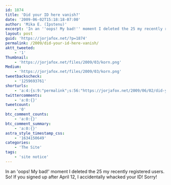 ```yaml
---
id: 1874
title: 'Did your ID here vanish?'
date: '2009-06-02T15:18:18-07:00'
author: 'Mika E. (Ipstenu)'
excerpt: 'In an ''oops! My bad!'' moment I deleted the 25 my recently registered users. So! If you signed up after April 12, I accidentally whacked your ID! Sorry!'
layout: post
guid: 'https://jorjafox.net/?p=1874'
permalink: /2009/did-your-id-here-vanish/
aktt_tweeted:
    - '1'
Thumbnail:
    - 'https://jorjafox.net/files/2009/03/korn.png'
Medium:
    - 'https://jorjafox.net/files/2009/03/korn.png'
tweetbackscheck:
    - '1259693761'
shorturls:
    - 'a:4:{s:9:"permalink";s:56:"https://jorjafox.net/2009/06/02/did-your-id-here-vanish/";s:7:"tinyurl";s:25:"http://tinyurl.com/mymttq";s:4:"isgd";s:18:"http://is.gd/536CE";s:5:"bitly";s:20:"http://bit.ly/4r5CeU";}'
twittercomments:
    - 'a:0:{}'
tweetcount:
    - '0'
btc_comment_counts:
    - 'a:0:{}'
btc_comment_summary:
    - 'a:0:{}'
astra_style_timestamp_css:
    - '1634150649'
categories:
    - 'The Site'
tags:
    - 'site notice'
---
```


In an 'oops! My bad!' moment I deleted the 25 my recently registered users. So! If you signed up after April 12, I accidentally whacked your ID! Sorry!